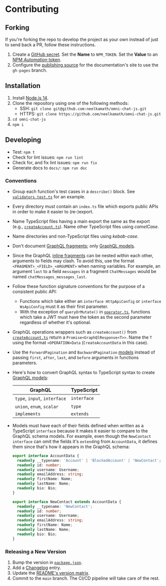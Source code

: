 # Contributing

## Forking

If you're forking the repo to develop the project as your own instead of just to send back a PR, follow these instructions.

1. Create a [GitHub secret](https://docs.github.com/en/actions/reference/encrypted-secrets#creating-encrypted-secrets-for-a-repository). Set the **Name** to `NPM_TOKEN`. Set the **Value** to an [NPM _Automation_ token](https://docs.npmjs.com/creating-and-viewing-access-tokens).
1. Configure the [publishing source](https://docs.github.com/en/github/working-with-github-pages/configuring-a-publishing-source-for-your-github-pages-site) for the documentation's site to use the `gh-pages` branch.

## Installation

1. Install [Node.js 14](https://nodejs.org/en/download/).
1. Clone the repository using one of the following methods:
   - SSH: `git clone git@github.com:neelkamath/omni-chat-js.git`
   - HTTPS: `git clone https://github.com/neelkamath/omni-chat-js.git`
1. `cd omni-chat-js`
1. `npm i`

## Developing

- Test: `npm t`
- Check for lint issues: `npm run lint`
- Check for, and fix lint issues: `npm run fix`
- Generate docs to `docs/`: `npm run doc`

### Conventions

- Group each function's test cases in a `describe()` block. See [`validators.test.ts`](src/__tests__/validators.test.test.ts) for an example.
- Every directory must contain an `index.ts` file which exports public APIs in order to make it easier to (re-)export.
- Name TypeScript files having a main export the same as the export (e.g., [`createAccount.ts`](src/graphql-api/mutations/createAccount.ts)). Name other TypeScript files using _camelCase_.
- Name directories and non-TypeScript files using _kebab-case_.
- Don't document [GraphQL fragments](src/graphql-api/fragments.ts); only [GraphQL models](src/graphql-api/models.ts).
- Since the GraphQL [inline fragments](src/graphql-api/fragments.ts) can be nested within each other, arguments to fields may clash. To avoid this, use the format `<FRAGMENT>_<FIELD>_<ARGUMENT>` when naming variables. For example, an argument `last` to a field `messages` in a fragment `ChatMessages` would be named `chatMessages_messages_last`.
- Follow these function signature conventions for the purpose of a consistent public API:
  - Functions which take either an `interface HttpApiConfig` or `interface WsApiConfig` must it as their first parameter.
  - With the exception of `queryOrMutate()` in [`operator.ts`](src/graphql-api/operator.ts), functions which take a JWT must have the token as the second parameter regardless of whether it's optional.
- GraphQL operations wrappers such as `createAccount()` from [`createAccount.ts`](src/graphql-api/mutations/createAccount.ts) return a `Promise<GraphQlResponse<T>>`. Name the `T` using the format `<OPERATION>Data` (`CreateAccountData` in this case).
- Use the `ForwardPagination` and `BackwardPagination` [models](src/graphql-api/pagination.ts) instead of passing `first`, `after`, `last`, and `before` arguments in functions parameters.
- Here's how to convert GraphQL syntax to TypeScript syntax to create [GraphQL models](src/graphql-api/models.ts):

  | GraphQL                      | TypeScript  |
  | ---------------------------- | ----------- |
  | `type`, `input`, `interface` | `interface` |
  | `union`, `enum`, `scalar`    | `type`      |
  | `implements`                 | `extends`   |

- Models must have each of their fields defined when written as a TypeScript `interface` because it makes it easier to compare to the GraphQL schema models. For example, even though the `NewContact` `interface` can omit the fields it's `extend`ing from `AccountData`, it defines them since that's how it appears in the GraphQL schema:

  ```typescript
  export interface AccountData {
    readonly __typename: 'Account' | 'BlockedAccount' | 'NewContact';
    readonly id: number;
    readonly username: Username;
    readonly emailAddress: string;
    readonly firstName: Name;
    readonly lastName: Name;
    readonly bio: Bio;
  }

  export interface NewContact extends AccountData {
    readonly __typename: 'NewContact';
    readonly id: number;
    readonly username: Username;
    readonly emailAddress: string;
    readonly firstName: Name;
    readonly lastName: Name;
    readonly bio: Bio;
  }
  ```

### Releasing a New Version

1. Bump the version in [`package.json`](package.json).
1. Add a [Changelog](CHANGELOG.md) entry.
1. Update the [README's version matrix](README.md#installation).
1. Commit to the `main` branch. The CI/CD pipeline will take care of the rest.
